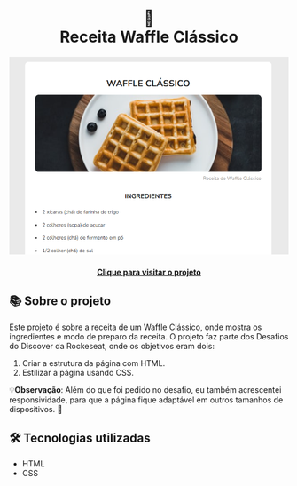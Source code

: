 <h1 align="center">
  🥮<br>Receita Waffle Clássico
</h1>

<div align="center">
  <img src="./assets/images/project-image.png" alt="Imagem do projeto Receita Waffle Clássico">
</div>

<h4 align="center"><a href="https://receita-waffle-classico.vercel.app/" target="_blank">Clique para visitar o projeto</a></h4>

## 📚 Sobre o projeto

Este projeto é sobre a receita de um Waffle Clássico, onde mostra os ingredientes e modo de preparo da receita. O projeto faz parte dos Desafios do Discover da Rockeseat, onde os objetivos eram dois:

1. Criar a estrutura da página com HTML.
2. Estilizar a página usando CSS.

💡<b>Observação</b>: Além do que foi pedido no desafio, eu também acrescentei responsividade, para que a página fique adaptável em outros tamanhos de dispositivos. 🚀

## 🛠️ Tecnologias utilizadas

- HTML
- CSS
